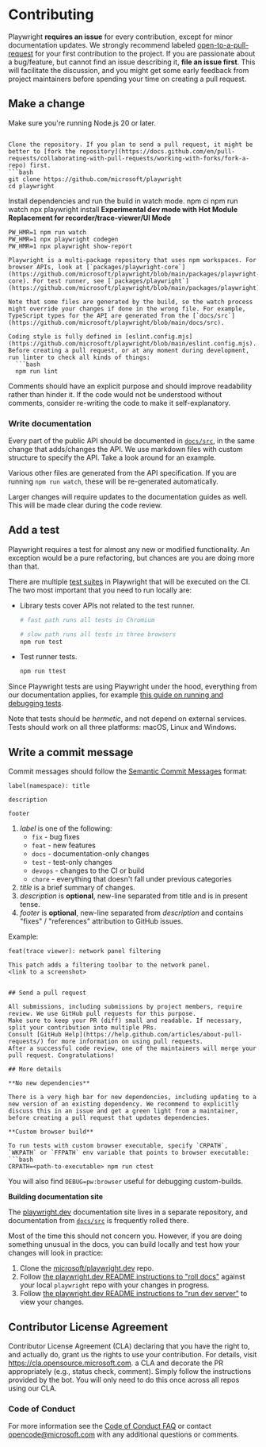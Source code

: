# Contributing


Playwright **requires an issue** for every contribution, except for minor documentation updates. We strongly recommend
labeled [open-to-a-pull-request](https://github.com/microsoft/playwright/issues?q=is%3Aissue%20state%3Aopen%20label%3Aopen-to-a-pull-request)
for your first contribution to the project.
If you are passionate about a bug/feature, but cannot find an issue describing it, **file an issue first**. This will
facilitate the discussion, and you might get some early feedback from project maintainers before spending your time on
creating a pull request.

## Make a change

Make sure you're running Node.js 20 or later.
```

Clone the repository. If you plan to send a pull request, it might be better to [fork the repository](https://docs.github.com/en/pull-requests/collaborating-with-pull-requests/working-with-forks/fork-a-repo) first.
```bash
git clone https://github.com/microsoft/playwright
cd playwright
```
Install dependencies and run the build in watch mode.
npm ci
npm run watch
npx playwright install
**Experimental dev mode with Hot Module Replacement for recorder/trace-viewer/UI Mode**

```
PW_HMR=1 npm run watch
PW_HMR=1 npx playwright codegen
PW_HMR=1 npx playwright show-report

Playwright is a multi-package repository that uses npm workspaces. For browser APIs, look at [`packages/playwright-core`](https://github.com/microsoft/playwright/blob/main/packages/playwright-core). For test runner, see [`packages/playwright`](https://github.com/microsoft/playwright/blob/main/packages/playwright).

Note that some files are generated by the build, so the watch process might override your changes if done in the wrong file. For example, TypeScript types for the API are generated from the [`docs/src`](https://github.com/microsoft/playwright/blob/main/docs/src).

Coding style is fully defined in [eslint.config.mjs](https://github.com/microsoft/playwright/blob/main/eslint.config.mjs). Before creating a pull request, or at any moment during development, run linter to check all kinds of things:
  ```bash
  npm run lint
  ```

Comments should have an explicit purpose and should improve readability rather than hinder it. If the code would not be understood without comments, consider re-writing the code to make it self-explanatory.

### Write documentation

Every part of the public API should be documented in [`docs/src`](https://github.com/microsoft/playwright/blob/main/docs/src), in the same change that adds/changes the API. We use markdown files with custom structure to specify the API. Take a look around for an example.

Various other files are generated from the API specification. If you are running `npm run watch`, these will be re-generated automatically.

Larger changes will require updates to the documentation guides as well. This will be made clear during the code review.

## Add a test

Playwright requires a test for almost any new or modified functionality. An exception would be a pure refactoring, but chances are you are doing more than that.

There are multiple [test suites](https://github.com/microsoft/playwright/blob/main/tests) in Playwright that will be executed on the CI. The two most important that you need to run locally are:
- Library tests cover APIs not related to the test runner.
  ```bash
  # fast path runs all tests in Chromium

  # slow path runs all tests in three browsers
  npm run test

- Test runner tests.
  ```bash
  npm run ttest
  ```

Since Playwright tests are using Playwright under the hood, everything from our documentation applies, for example [this guide on running and debugging tests](https://playwright.dev/docs/running-tests#running-tests).

Note that tests should be *hermetic*, and not depend on external services. Tests should work on all three platforms: macOS, Linux and Windows.

## Write a commit message

Commit messages should follow the [Semantic Commit Messages](https://www.conventionalcommits.org/en/v1.0.0/) format:

```
label(namespace): title

description

footer
```

1. *label* is one of the following:
    - `fix` - bug fixes
    - `feat` - new features
    - `docs` - documentation-only changes
    - `test` - test-only changes
    - `devops` - changes to the CI or build
    - `chore` - everything that doesn't fall under previous categories
3. *title* is a brief summary of changes.
4. *description* is **optional**, new-line separated from title and is in present tense.
5. *footer* is **optional**, new-line separated from *description* and contains "fixes" / "references" attribution to GitHub issues.

Example:

```
feat(trace viewer): network panel filtering

This patch adds a filtering toolbar to the network panel.
<link to a screenshot>


## Send a pull request

All submissions, including submissions by project members, require review. We use GitHub pull requests for this purpose.
Make sure to keep your PR (diff) small and readable. If necessary, split your contribution into multiple PRs.
Consult [GitHub Help](https://help.github.com/articles/about-pull-requests/) for more information on using pull requests.
After a successful code review, one of the maintainers will merge your pull request. Congratulations!

## More details

**No new dependencies**

There is a very high bar for new dependencies, including updating to a new version of an existing dependency. We recommend to explicitly discuss this in an issue and get a green light from a maintainer, before creating a pull request that updates dependencies.

**Custom browser build**

To run tests with custom browser executable, specify `CRPATH`, `WKPATH` or `FFPATH` env variable that points to browser executable:
```bash
CRPATH=<path-to-executable> npm run ctest
```
You will also find `DEBUG=pw:browser` useful for debugging custom-builds.

**Building documentation site**

The [playwright.dev](https://playwright.dev/) documentation site lives in a separate repository, and documentation from [`docs/src`](https://github.com/microsoft/playwright/blob/main/docs/src) is frequently rolled there.

Most of the time this should not concern you. However, if you are doing something unusual in the docs, you can build locally and test how your changes will look in practice:
1. Clone the [microsoft/playwright.dev](https://github.com/microsoft/playwright.dev) repo.
1. Follow [the playwright.dev README instructions to "roll docs"](https://github.com/microsoft/playwright.dev/#roll-docs) against your local `playwright` repo with your changes in progress.
1. Follow [the playwright.dev README instructions to "run dev server"](https://github.com/microsoft/playwright.dev/#run-dev-server) to view your changes.

## Contributor License Agreement

Contributor License Agreement (CLA) declaring that you have the right to, and actually do, grant us
the rights to use your contribution. For details, visit https://cla.opensource.microsoft.com.
a CLA and decorate the PR appropriately (e.g., status check, comment). Simply follow the instructions
provided by the bot. You will only need to do this once across all repos using our CLA.

### Code of Conduct

For more information see the [Code of Conduct FAQ](https://opensource.microsoft.com/codeofconduct/faq/) or
contact [opencode@microsoft.com](mailto:opencode@microsoft.com) with any additional questions or comments.
